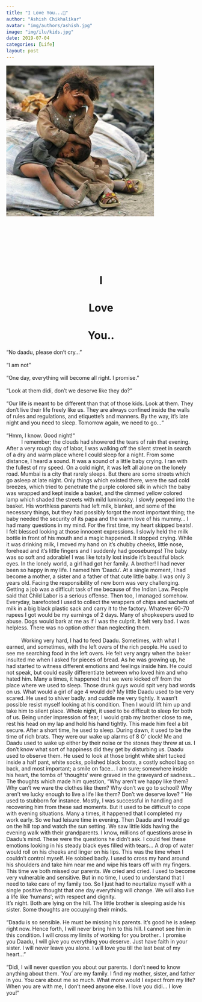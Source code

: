 ```yaml
---
title: "I Love You...💝"
author: "Ashish Chikhalikar"
avatar: "img/authors/ashish.jpg"
image: "img/ilu/kids.jpg"
date: 2019-07-04
categories: [Life]
layout: post
---
```


<div class="ui-g">
    <div class="ui-lg-6 girl-boy">
        <img src="/img/ilu/kids2.jpg">
    </div>
    <div class="ui-lg-6 ilu-text" style="text-align:center">
    <h1 style="margin-top:150px;">I</h1>
    <h1>Love</h1>
    <h1>You..</h1>
    </div>
</div>
<div class="ashish-blog">
“No daadu, please don’t cry…”<br><br>
“I am not”<br><br>
“One day, everything will become all right. I promise.”<br><br>
“Look at them didi, don’t we deserve like they do?”<br><br>
“Our life is meant to be different than that of those kids. Look at them. They don’t live their life freely like us. They are always confined inside the walls of rules and regulations, and etiquette’s and manners. By the way, it’s late night and you need to sleep. Tomorrow again, we need to go…“<br><br>
“Hmm, I know. Good night!“
</div>
<div class="ilu-blog">
<span style="margin-left: 40px">I remember;</span> the clouds had showered the tears of rain that evening. After a very rough day of labor, I was walking off the silent street in search of a dry and warm place where I could sleep for a night. From some distance, I heard a sound. It was a sound of a little baby crying. I ran with the fullest of my speed. On a cold night, it was left all alone on the lonely road. Mumbai is a city that rarely sleeps. But there are some streets which go asleep at late night. Only things which existed there, were the sad cold breezes, which tried to penetrate the purple colored silk in which the baby was wrapped and kept inside a basket, and the dimmed yellow colored lamp which shaded the streets with mild luminosity. I slowly peeped into the basket. His worthless parents had left milk, blanket, and some of the necessary things, but they had possibly forgot the most important thing; the baby needed the security of its papa and the warm love of his mummy… I had many questions in my mind. For the first time, my heart skipped beats!. I felt blessed looking at those innocent expressions. I slowly held the milk bottle in front of his mouth and a magic happened. It stopped crying. While it was drinking milk, I moved my hand on it’s chubby cheeks, little nose, forehead and it’s little fingers and I suddenly had  goosebumps! The baby was so soft and adorable! I was like totally lost inside it’s beautiful black eyes. In the lonely world, a girl had got her family. A brother! I had never been so happy in my life. I named him ‘Daadu’. At a single moment, I had become a mother, a sister and a father of that cute little baby. I was only 3 years old. Facing the responsibility of new born was very challenging. Getting a job was a difficult task of me because of the Indian Law. People said that Child Labor is a serious offense. Then too, I managed somehow. Everyday, barefooted I used to collect the wrappers of chips and sachets of milk in a big black plastic sack and carry it to the factory. Whatever 60-70 rupees I got would be my earnings of 2 days. Many of shopkeepers used to abuse. Dogs would bark at me as if I was the culprit. It felt very bad. I was helpless. There was no option other than neglecting them.<br><br>
<span style="margin-left: 40px">Working</span> very hard, I had to feed Daadu. Sometimes, with what I earned, and sometimes, with the left overs of the rich people. He used to see me searching food in the left overs. He felt very angry when the baker insulted me when I asked for pieces of bread. As he was growing up, he had started to witness different emotions and feelings inside him. He could not speak, but could easily differentiate between who loved him and who hated him. Many a times, it happened that we were kicked off from the place where we used to sleep. Those drunk guys would spit very bad words on us. What would a girl of age 4 would do? My little Daadu used to be very scared. He used to shiver badly. and cuddle me very tightly. It wasn’t possible resist myself looking at his condition. Then I would lift him up and take him to silent place. Whole night, it used to be difficult to sleep for both of us. Being under impression of fear, I would grab my brother close to me, rest his head on my lap and hold his hand tightly. This made him feel a bit secure. After a short time, he used to sleep. During dawn, it used to be the time of rich brats. They were our wake up alarms of 8 O’ clock! Me and Daadu used to wake up either by their noise or the stones they threw at us. I don’t know what sort of happiness did they get by disturbing us. Daadu used to observe them. He used to look at those bright white shirt tucked inside a half pant, white socks, polished black boots, a costly school bag on back, and most important; a smile on face… I am sure; somewhere inside his heart, the tombs of ‘thoughts‘ were graved in the graveyard of sadness… The thoughts which made him question, “Why aren’t we happy like them? Why can’t we ware the clothes like them? Why don’t we go to school? Why aren’t we lucky enough to live a life like them? Don’t we deserve love? ” He used to stubborn for instance. Mostly, I was successful in handling and recovering him from these sad moments. But it used to be difficult to cope with evening situations. Many a times, it happened that I completed my work early. So we had leisure time in evening. Then Daadu and I would go on the hill top and watch the sun setting. We saw little kids having the evening walk with their grandparents. I know, millions of questions arose in Daadu’s mind. These were the questions he didn’t ask. I could feel these emotions looking in his steady black eyes filled with tears… A drop of water would roll on his cheeks and linger on his lips. This was the time when I couldn’t control myself. He sobbed badly. I used to cross my hand around his shoulders and take him near me and wipe his tears off with my fingers. This time we both missed our parents. We cried and cried. I used to become very vulnerable and sensitive. But in no time, I used to understand that I need to take care of my family too. So I just had to neurtalize myself with a single positive thought that one day everything will change. We will also live a life like ‘humans‘; with respect and dignity.

</div>
<div class="ashish-blog">
It’s night. Both are lying on the hill. The little brother is sleeping aside his sister. Some thoughts are occupying their minds.<br><br>
“Daadu is so sensible. He must be missing his parents. It’s good he is asleep right now. Hence forth, I will never bring him to this hill. I cannot see him in this condition. I will cross my limits of working for you brother.. I promise you Daadu, I will give you everything you deserve. Just have faith in your sister. I will never leave you alone. I will love you till the last beat of my heart…”
<br><br>
“Didi, I will never question you about our parents. I don’t need to know anything about them. ‘You’ are my family. I find my mother, sister, and father in you. You care about me so much. What more would I expect from my life? When you are with me, I don’t need anyone else. I love you didi… I love you!“
</div>
